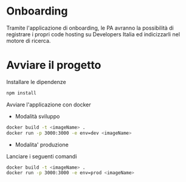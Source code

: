 # Onboarding

Tramite l'applicazione di onboarding, le PA avranno la possibilità di registrare i propri code hosting su Developers Italia ed indicizzarli nel motore di ricerca.

# Avviare il progetto

Installare le dipendenze
```bash
npm install
```

Avviare l'applicazione con docker

- Modalità sviluppo

```bash
docker build -t <imageName> .
docker run -p 3000:3000 -e env=dev <imageName> 
```

- Modalita' produzione
        
Lanciare i seguenti comandi

```bash modalita' di produzione
docker build -t <imageName> .
docker run -p 3000:3000 -e env=prod <imageName> 
```

